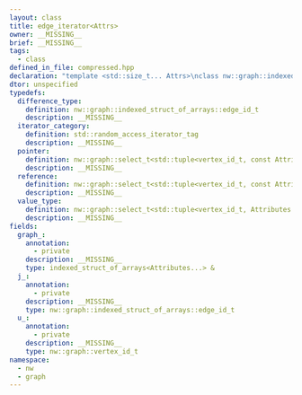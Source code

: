 ```yaml
---
layout: class
title: edge_iterator<Attrs>
owner: __MISSING__
brief: __MISSING__
tags:
  - class
defined_in_file: compressed.hpp
declaration: "template <std::size_t... Attrs>\nclass nw::graph::indexed_struct_of_arrays::edge_iterator;"
dtor: unspecified
typedefs:
  difference_type:
    definition: nw::graph::indexed_struct_of_arrays::edge_id_t
    description: __MISSING__
  iterator_category:
    definition: std::random_access_iterator_tag
    description: __MISSING__
  pointer:
    definition: nw::graph::select_t<std::tuple<vertex_id_t, const Attributes *...>, 0, 1, (Attrs + 2)...>
    description: __MISSING__
  reference:
    definition: nw::graph::select_t<std::tuple<vertex_id_t, const Attributes &...>, 0, 1, (Attrs + 2)...>
    description: __MISSING__
  value_type:
    definition: nw::graph::select_t<std::tuple<vertex_id_t, Attributes...>, 0, 1, (Attrs + 2)...>
    description: __MISSING__
fields:
  graph_:
    annotation:
      - private
    description: __MISSING__
    type: indexed_struct_of_arrays<Attributes...> &
  j_:
    annotation:
      - private
    description: __MISSING__
    type: nw::graph::indexed_struct_of_arrays::edge_id_t
  u_:
    annotation:
      - private
    description: __MISSING__
    type: nw::graph::vertex_id_t
namespace:
  - nw
  - graph
---
```


```{index}  edge_iterator<Attrs>
```

